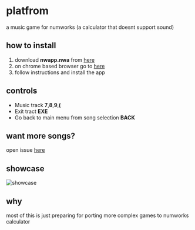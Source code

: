 # platfrom

a music game for numworks (a calculator that doesnt support sound)

## how to install

1. download **nwapp.nwa** from [here](https://github.com/0xleft/platform/releases/latest)
2. on chrome based browser go to [here](https://my.numworks.com/apps)
3. follow instructions and install the app

## controls

- Music track **7**,**8**,**9**,**(**
- Exit tract **EXE**
- Go back to main menu from song selection **BACK**

## want more songs?

open issue [here](https://github.com/0xleft/platform/issues)

## showcase

![showcase](https://www.youtube.com/watch?v=rMdgILt4CZw)

## why

most of this is just preparing for porting more complex games to numworks calculator